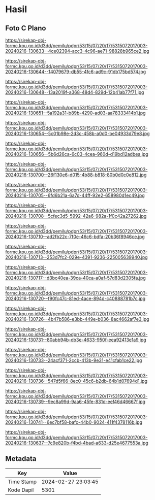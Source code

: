 # Hasil

## Foto C Plano

https://sirekap-obj-formc.kpu.go.id/d3dd/pemilu/pdpr/53/15/07/20/17/5315072017003-20240216-130633--4ce02394-acc3-4c96-ae71-98828b965ce2.jpg

https://sirekap-obj-formc.kpu.go.id/d3dd/pemilu/pdpr/53/15/07/20/17/5315072017003-20240216-130644--14079679-db55-4fc6-ad9c-91db175bd574.jpg

https://sirekap-obj-formc.kpu.go.id/d3dd/pemilu/pdpr/53/15/07/20/17/5315072017003-20240216-130648--13a2019f-a368-48d4-829d-12b41ab77f71.jpg

https://sirekap-obj-formc.kpu.go.id/d3dd/pemilu/pdpr/53/15/07/20/17/5315072017003-20240216-130651--5a192a31-b89b-4290-ad03-aa78333414b1.jpg

https://sirekap-obj-formc.kpu.go.id/d3dd/pemilu/pdpr/53/15/07/20/17/5315072017003-20240216-130654--5c01b98e-2d3c-458b-a0d0-be04933d79e8.jpg

https://sirekap-obj-formc.kpu.go.id/d3dd/pemilu/pdpr/53/15/07/20/17/5315072017003-20240216-130656--5b6d26ca-6c03-4cea-960d-d19bd12adbea.jpg

https://sirekap-obj-formc.kpu.go.id/d3dd/pemilu/pdpr/53/15/07/20/17/5315072017003-20240216-130700--26f130e6-d015-4b88-b818-80b0d0c0e812.jpg

https://sirekap-obj-formc.kpu.go.id/d3dd/pemilu/pdpr/53/15/07/20/17/5315072017003-20240216-130705--6fd6b21a-6a7d-44ff-92e2-658980d1ec49.jpg

https://sirekap-obj-formc.kpu.go.id/d3dd/pemilu/pdpr/53/15/07/20/17/5315072017003-20240216-130708--5cfec3d5-5992-42a6-982a-1f0c42a27262.jpg

https://sirekap-obj-formc.kpu.go.id/d3dd/pemilu/pdpr/53/15/07/20/17/5315072017003-20240216-130710--ad2fb22c-7f0e-46c6-bdfa-20b36f8946ce.jpg

https://sirekap-obj-formc.kpu.go.id/d3dd/pemilu/pdpr/53/15/07/20/17/5315072017003-20240216-130713--253d7fc2-029e-4391-9236-225005639940.jpg

https://sirekap-obj-formc.kpu.go.id/d3dd/pemilu/pdpr/53/15/07/20/17/5315072017003-20240216-130717--d3bc40ea-39ca-40ca-a0af-57d83d2305fa.jpg

https://sirekap-obj-formc.kpu.go.id/d3dd/pemilu/pdpr/53/15/07/20/17/5315072017003-20240216-130720--f90fc47c-81ed-4ace-894d-c40888781b7c.jpg

https://sirekap-obj-formc.kpu.go.id/d3dd/pemilu/pdpr/53/15/07/20/17/5315072017003-20240216-130726--4b47b586-e3bb-449e-b036-8ac4662af7e3.jpg

https://sirekap-obj-formc.kpu.go.id/d3dd/pemilu/pdpr/53/15/07/20/17/5315072017003-20240216-130731--80abb94b-db3e-4633-950f-eea92413e1a9.jpg

https://sirekap-obj-formc.kpu.go.id/d3dd/pemilu/pdpr/53/15/07/20/17/5315072017003-20240216-130733--24acf371-2ccb-413b-9e31-e41cfab1ce22.jpg

https://sirekap-obj-formc.kpu.go.id/d3dd/pemilu/pdpr/53/15/07/20/17/5315072017003-20240216-130736--547d5f66-8ec0-45c6-b2db-64b1d07694d1.jpg

https://sirekap-obj-formc.kpu.go.id/d3dd/pemilu/pdpr/53/15/07/20/17/5315072017003-20240216-130739--9ec8a99d-9aa6-45fe-831d-eef46d46667f.jpg

https://sirekap-obj-formc.kpu.go.id/d3dd/pemilu/pdpr/53/15/07/20/17/5315072017003-20240216-130741--6ec7bf58-bafc-44b0-9024-411f4378116b.jpg

https://sirekap-obj-formc.kpu.go.id/d3dd/pemilu/pdpr/53/15/07/20/17/5315072017003-20240216-130637--7c9e820b-f4bd-4bad-a633-d25e4677553a.jpg


## Metadata

| Key        | Value               |
| ---------- | ------------------- |
| Time Stamp | 2024-02-27 23:03:45 |
| Kode Dapil | 5301                |



